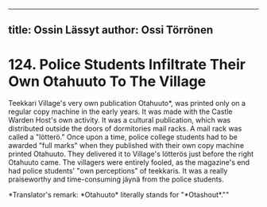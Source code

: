 
---
title: Ossin Lässyt
author: Ossi Törrönen
---

    
# 124. Police Students Infiltrate Their Own Otahuuto To The Village

Teekkari Village's very own publication Otahuuto\*, was printed only on a regular copy machine in the early years. It was made with the Castle Warden Host's own activity. It was a cultural publication, which was distributed outside the doors of dormitories mail racks. A mail rack was called a "lötterö." Once upon a time, police college students had to be awarded "full marks" when they published with their own copy machine printed Otahuuto. They delivered it to Village's lötterös just before the right Otahuuto came. The villagers were entirely fooled, as the magazine's end had police students' "own perceptions" of teekkaris. It was a really praiseworthy and time-consuming jäynä from the police students.

\*Translator's remark: \*Otahuuto\* literally stands for "\*Otashout\*.""
